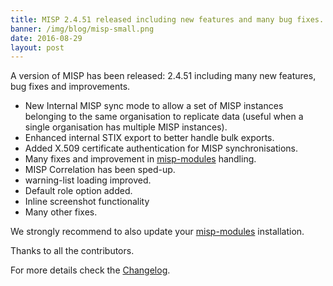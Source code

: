 ```yaml
---
title: MISP 2.4.51 released including new features and many bug fixes.
banner: /img/blog/misp-small.png
date: 2016-08-29
layout: post
---
```


<p>A version of MISP has been released: 2.4.51 including many new features, bug fixes and improvements.</p>

* New Internal MISP sync mode to allow a set of MISP instances belonging to the same organisation to replicate data (useful when a single organisation has multiple MISP instances).
* Enhanced internal STIX export to better handle bulk exports.
* Added X.509 certificate authentication for MISP synchronisations.
* Many fixes and improvement in [misp-modules](https://github.com/MISP/misp-modules) handling.
* MISP Correlation has been sped-up.
* warning-list loading improved.
* Default role option added.
* Inline screenshot functionality
* Many other fixes.

We strongly recommend to also update your [misp-modules](https://github.com/MISP/misp-modules) installation.

Thanks to all the contributors.

For more details check the [Changelog](http://www.misp-project.org/Changelog.txt).

